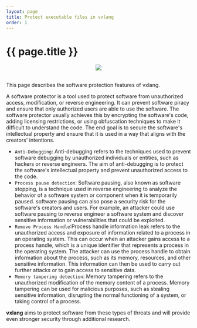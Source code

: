 ```yaml
---
layout: page
title: Protect executable files in vxlang
order: 1
---
```


# {{ page.title }}

<div align="center">
      <img src="https://vxlang.github.io/image/protector2.png" loop=infinite style="max-width: 100%; height: auto;" />
</div>
<br>

This page describes the software protection features of vxlang.  

A software protector is a tool used to protect software from unauthorized access, modification, or reverse engineering. It can prevent software piracy and ensure that only authorized users are able to use the software. The software protector usually achieves this by encrypting the software's code, adding licensing restrictions, or using obfuscation techniques to make it difficult to understand the code. The end goal is to secure the software's intellectual property and ensure that it is used in a way that aligns with the creators' intentions.

- `Anti-Debugging`: Anti-debugging refers to the techniques used to prevent software debugging by unauthorized individuals or entities, such as hackers or reverse engineers. The aim of anti-debugging is to protect the software's intellectual property and prevent unauthorized access to the code.
- `Process pause detection`: Software pausing, also known as software stopping, is a technique used in reverse engineering to analyze the behavior of a software system or component when it is temporarily paused. software pausing can also pose a security risk for the software's creators and users. For example, an attacker could use software pausing to reverse engineer a software system and discover sensitive information or vulnerabilities that could be exploited. 
- `Remove Process Handle`:Process handle information leak refers to the unauthorized access and exposure of information related to a process in an operating system. This can occur when an attacker gains access to a process handle, which is a unique identifier that represents a process in the operating system. The attacker can use the process handle to obtain information about the process, such as its memory, resources, and other sensitive information. This information can then be used to carry out further attacks or to gain access to sensitive data. 
- `Memory tampering detection`: Memory tampering refers to the unauthorized modification of the memory content of a process. Memory tampering can be used for malicious purposes, such as stealing sensitive information, disrupting the normal functioning of a system, or taking control of a process.


**vxlang** aims to protect software from these types of threats and will provide even stronger security through additional research.

